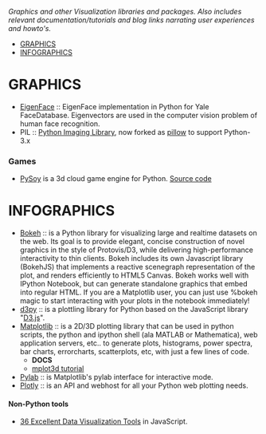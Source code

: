 *Graphics and other Visualization libraries and packages. Also includes relevant documentation/tutorials and blog links narrating user experiences and howto's.*

* [GRAPHICS](#graphics) 
* [INFOGRAPHICS](#infographics)

# GRAPHICS 
* [EigenFace](https://github.com/bugra/EigenFace) :: EigenFace implementation in Python for Yale FaceDatabase. Eigenvectors are used in the computer vision problem of human face recognition.
* PIL :: [Python Imaging Library](http://www.pythonware.com/products/pil/), now forked as [pillow](http://pillow.readthedocs.org/) to support Python-3.x

### Games
* [PySoy](http://www.pysoy.org/) is a 3d cloud game engine for  Python. [Source code](http://hg.pysoy.org/pysoy)



# INFOGRAPHICS
* [Bokeh](http://bokeh.pydata.org) :: is a Python library for visualizing large and realtime datasets on the web. Its goal is to provide elegant, concise construction of novel graphics in the style of Protovis/D3, while delivering high-performance interactivity to thin clients. Bokeh includes its own Javascript library (BokehJS) that implements a reactive scenegraph representation of the plot, and renders efficiently to HTML5 Canvas. Bokeh works well with IPython Notebook, but can generate standalone graphics that embed into regular HTML. If you are a Matplotlib user, you can just use %bokeh magic to start interacting with your plots in the notebook immediately!
* [d3py](https://github.com/mikedewar/d3py) :: is a plottling library for Python based on the JavaScript library "[D3.js](http://d3js.org/)".
* [Matplotlib](http://matplotlib.org/) :: is a 2D/3D plotting library that can be used in python scripts, the python and ipython shell (ala MATLAB or Mathematica), web application servers, etc.. to generate plots, histograms, power spectra, bar charts, errorcharts, scatterplots, etc, with just a few lines of code.
   * __DOCS__
   * [mplot3d tutorial](http://matplotlib.org/1.3.1/mpl_toolkits/mplot3d/tutorial.html)
* [Pylab](http://wiki.scipy.org/PyLab) :: is Matplotlib's pylab interface for interactive mode.
* [Plotly](https://plot.ly/python) :: is an API and webhost for all your Python web plotting needs.

#### Non-Python tools
* [36 Excellent Data Visualization Tools](http://www.smashingapps.com/2014/06/30/36-excellent-data-visualization-tools.html) in JavaScript.
